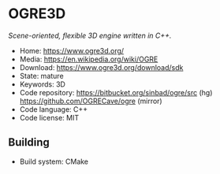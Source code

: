 # OGRE3D

_Scene-oriented, flexible 3D engine written in C++._

- Home: https://www.ogre3d.org/
- Media: https://en.wikipedia.org/wiki/OGRE
- Download: https://www.ogre3d.org/download/sdk
- State: mature
- Keywords: 3D
- Code repository: https://bitbucket.org/sinbad/ogre/src (hg) https://github.com/OGRECave/ogre (mirror)
- Code language: C++
- Code license: MIT

## Building

- Build system: CMake

